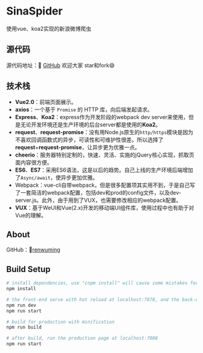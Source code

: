 # SinaSpider
使用vue、koa2实现的新浪微博爬虫

## 源代码
源代码地址：🔗 [GitHub](https://github.com/renwuming/SinaSpider) 
欢迎大家 star和fork😄

## 技术栈
* **Vue2.0**：前端页面展示。
* **axios**：一个基于 `Promise` 的 HTTP 库，向后端发起请求。
* **Express**、**Koa2**：express作为开发阶段的webpack dev server来使用，但是无论开发环境还是生产环境的后台server都是使用的**Koa2**。
* **request**、**request-promise**：没有用Node.js原生的`http/https`模块是因为不喜欢回调函数式的异步，可读性和可维护性很差。所以选择了**request**+**request-promise**，让异步更为优雅一点。
* **cheerio**：服务器特别定制的，快速、灵活、实施的jQuery核心实现，抓取页面内容很方便。
* **ES6**、**ES7**：采用ES6语法，这是以后的趋势。自己上线的生产环境后端增加了`Async/await`，使异步更加优雅。
* Webpack：vue-cli自带webpack，但是很多配置项其实用不到，于是自己写了一套简洁的webpack配置，包括dev和prod的config文件，以及dev-server.js。此外，由于用到了VUX，也需要修改相应的webpack配置。
* **VUX**：基于WeUI和Vue(2.x)开发的移动端UI组件库，使用过程中也有助于对Vue的理解。

## About
GitHub：🔗[renwuming](https://github.com/renwuming)

## Build Setup

``` bash
# install dependencies, use "cnpm install" will cause some mistakes for VUX
npm install

# the front-end serve with hot reload at localhost:7878, and the back-end serve at localost:7888
npm run dev
npm run start

# build for production with minification
npm run build

# after build, run the production page at localhost:7888
npm run start

```

